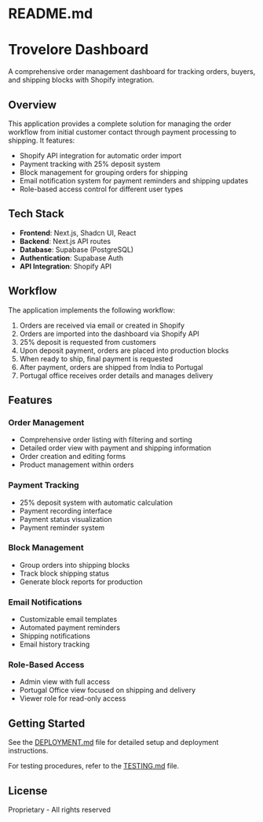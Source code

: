 # README.md

# Trovelore Dashboard

A comprehensive order management dashboard for tracking orders, buyers, and shipping blocks with Shopify integration.

## Overview

This application provides a complete solution for managing the order workflow from initial customer contact through payment processing to shipping. It features:

- Shopify API integration for automatic order import
- Payment tracking with 25% deposit system
- Block management for grouping orders for shipping
- Email notification system for payment reminders and shipping updates
- Role-based access control for different user types

## Tech Stack

- **Frontend**: Next.js, Shadcn UI, React
- **Backend**: Next.js API routes
- **Database**: Supabase (PostgreSQL)
- **Authentication**: Supabase Auth
- **API Integration**: Shopify API

## Workflow

The application implements the following workflow:

1. Orders are received via email or created in Shopify
2. Orders are imported into the dashboard via Shopify API
3. 25% deposit is requested from customers
4. Upon deposit payment, orders are placed into production blocks
5. When ready to ship, final payment is requested
6. After payment, orders are shipped from India to Portugal
7. Portugal office receives order details and manages delivery

## Features

### Order Management
- Comprehensive order listing with filtering and sorting
- Detailed order view with payment and shipping information
- Order creation and editing forms
- Product management within orders

### Payment Tracking
- 25% deposit system with automatic calculation
- Payment recording interface
- Payment status visualization
- Payment reminder system

### Block Management
- Group orders into shipping blocks
- Track block shipping status
- Generate block reports for production

### Email Notifications
- Customizable email templates
- Automated payment reminders
- Shipping notifications
- Email history tracking

### Role-Based Access
- Admin view with full access
- Portugal Office view focused on shipping and delivery
- Viewer role for read-only access

## Getting Started

See the [DEPLOYMENT.md](./DEPLOYMENT.md) file for detailed setup and deployment instructions.

For testing procedures, refer to the [TESTING.md](./TESTING.md) file.

## License

Proprietary - All rights reserved
